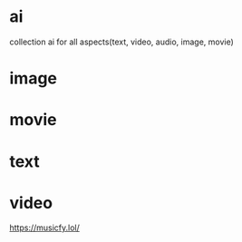 # ai
collection ai for all aspects(text, video, audio, image, movie)

# image

# movie

# text

# video
https://musicfy.lol/
